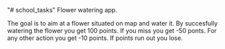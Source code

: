 "# school_tasks"
Flower watering app.

The goal is to aim at a flower situated on map and water it. 
By succesfully watering the flower you get 100 points.
If you miss you get -50 ponts.
For any other action you get -10 points.
If points run out you lose.